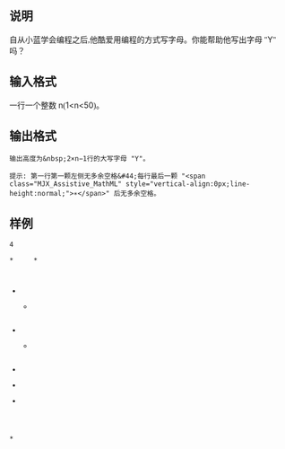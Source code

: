<h2>说明</h2>

<span style="font-family:&quot;font-size:medium;background-color:#FCFCFC;">自从小蓝学会编程之后&#44;他酷爱用编程的方式写字母。你能帮助他写出字母 "</span>Y<span style="font-family:&quot;font-size:medium;background-color:#FCFCFC;">" 吗？</span>
<h2>输入格式</h2>

<span style="font-family:&quot;font-size:medium;background-color:#FCFCFC;">一行一个整数&nbsp;</span>n<span style="font-family:&quot;font-size:medium;background-color:#FCFCFC;">(</span>1&lt;n&lt;50<span style="font-family:&quot;font-size:medium;background-color:#FCFCFC;">)。</span>
<h2>输出格式</h2>

<p style="text-indent:2em;font-family:&quot;font-size:medium;">
	输出高度为&nbsp;2×n−1行的大写字母 "Y"。
</p>
<p style="text-indent:2em;font-family:&quot;font-size:medium;">
	提示: 第一行第一颗左侧无多余空格&#44;每行最后一颗 "<span class="MJX_Assistive_MathML" style="vertical-align:0px;line-height:normal;">∗</span>" 后无多余空格。
</p>
<h2>样例</h2>
<pre><code class="language-input1">4</code></pre><pre><code class="language-output1">*     *
 *   *
  * *
   *
   *
   *
   *</code></pre>
